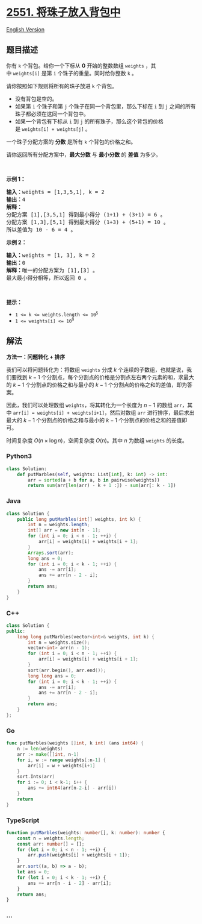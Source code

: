 # [2551. 将珠子放入背包中](https://leetcode.cn/problems/put-marbles-in-bags)

[English Version](/solution/2500-2599/2551.Put%20Marbles%20in%20Bags/README_EN.md)

## 题目描述

<!-- 这里写题目描述 -->

<p>你有&nbsp;<code>k</code>&nbsp;个背包。给你一个下标从 <strong>0</strong>&nbsp;开始的整数数组&nbsp;<code>weights</code>&nbsp;，其中&nbsp;<code>weights[i]</code>&nbsp;是第&nbsp;<code>i</code>&nbsp;个珠子的重量。同时给你整数 <code>k</code>&nbsp;。</p>

<p>请你按照如下规则将所有的珠子放进&nbsp;<code>k</code>&nbsp;个背包。</p>

<ul>
	<li>没有背包是空的。</li>
	<li>如果第&nbsp;<code>i</code>&nbsp;个珠子和第&nbsp;<code>j</code>&nbsp;个珠子在同一个背包里，那么下标在&nbsp;<code>i</code>&nbsp;到&nbsp;<code>j</code>&nbsp;之间的所有珠子都必须在这同一个背包中。</li>
	<li>如果一个背包有下标从&nbsp;<code>i</code>&nbsp;到&nbsp;<code>j</code>&nbsp;的所有珠子，那么这个背包的价格是&nbsp;<code>weights[i] + weights[j]</code>&nbsp;。</li>
</ul>

<p>一个珠子分配方案的 <strong>分数</strong>&nbsp;是所有 <code>k</code>&nbsp;个背包的价格之和。</p>

<p>请你返回所有分配方案中，<strong>最大分数</strong>&nbsp;与 <strong>最小分数</strong>&nbsp;的 <strong>差值</strong>&nbsp;为多少。</p>

<p>&nbsp;</p>

<p><strong>示例 1：</strong></p>

<pre><b>输入：</b>weights = [1,3,5,1], k = 2
<b>输出：</b>4
<b>解释：</b>
分配方案 [1],[3,5,1] 得到最小得分 (1+1) + (3+1) = 6 。
分配方案 [1,3],[5,1] 得到最大得分 (1+3) + (5+1) = 10 。
所以差值为 10 - 6 = 4 。
</pre>

<p><strong>示例 2：</strong></p>

<pre><b>输入：</b>weights = [1, 3], k = 2
<b>输出：</b>0
<b>解释：</b>唯一的分配方案为 [1],[3] 。
最大最小得分相等，所以返回 0 。
</pre>

<p>&nbsp;</p>

<p><strong>提示：</strong></p>

<ul>
	<li><code>1 &lt;= k &lt;= weights.length &lt;= 10<sup>5</sup></code></li>
	<li><code>1 &lt;= weights[i] &lt;= 10<sup>9</sup></code></li>
</ul>

## 解法

<!-- 这里可写通用的实现逻辑 -->

**方法一：问题转化 + 排序**

我们可以将问题转化为：将数组 `weights` 分成 $k$ 个连续的子数组，也就是说，我们要找到 $k-1$ 个分割点，每个分割点的价格是分割点左右两个元素的和，求最大的 $k-1$ 个分割点的价格之和与最小的 $k-1$ 个分割点的价格之和的差值，即为答案。

因此，我们可以处理数组 `weights`，将其转化为一个长度为 $n-1$ 的数组 `arr`，其中 `arr[i] = weights[i] + weights[i+1]`，然后对数组 `arr` 进行排序，最后求出最大的 $k-1$ 个分割点的价格之和与最小的 $k-1$ 个分割点的价格之和的差值即可。

时间复杂度 $O(n \times \log n)$，空间复杂度 $O(n)$。其中 $n$ 为数组 `weights` 的长度。

<!-- tabs:start -->

### **Python3**

<!-- 这里可写当前语言的特殊实现逻辑 -->

```python
class Solution:
    def putMarbles(self, weights: List[int], k: int) -> int:
        arr = sorted(a + b for a, b in pairwise(weights))
        return sum(arr[len(arr) - k + 1 :]) - sum(arr[: k - 1])
```

### **Java**

<!-- 这里可写当前语言的特殊实现逻辑 -->

```java
class Solution {
    public long putMarbles(int[] weights, int k) {
        int n = weights.length;
        int[] arr = new int[n - 1];
        for (int i = 0; i < n - 1; ++i) {
            arr[i] = weights[i] + weights[i + 1];
        }
        Arrays.sort(arr);
        long ans = 0;
        for (int i = 0; i < k - 1; ++i) {
            ans -= arr[i];
            ans += arr[n - 2 - i];
        }
        return ans;
    }
}
```

### **C++**

```cpp
class Solution {
public:
    long long putMarbles(vector<int>& weights, int k) {
        int n = weights.size();
        vector<int> arr(n - 1);
        for (int i = 0; i < n - 1; ++i) {
            arr[i] = weights[i] + weights[i + 1];
        }
        sort(arr.begin(), arr.end());
        long long ans = 0;
        for (int i = 0; i < k - 1; ++i) {
            ans -= arr[i];
            ans += arr[n - 2 - i];
        }
        return ans;
    }
};
```

### **Go**

```go
func putMarbles(weights []int, k int) (ans int64) {
	n := len(weights)
	arr := make([]int, n-1)
	for i, w := range weights[:n-1] {
		arr[i] = w + weights[i+1]
	}
	sort.Ints(arr)
	for i := 0; i < k-1; i++ {
		ans += int64(arr[n-2-i] - arr[i])
	}
	return
}
```

### **TypeScript**

```ts
function putMarbles(weights: number[], k: number): number {
    const n = weights.length;
    const arr: number[] = [];
    for (let i = 0; i < n - 1; ++i) {
        arr.push(weights[i] + weights[i + 1]);
    }
    arr.sort((a, b) => a - b);
    let ans = 0;
    for (let i = 0; i < k - 1; ++i) {
        ans += arr[n - i - 2] - arr[i];
    }
    return ans;
}
```

### **...**

```

```

<!-- tabs:end -->
